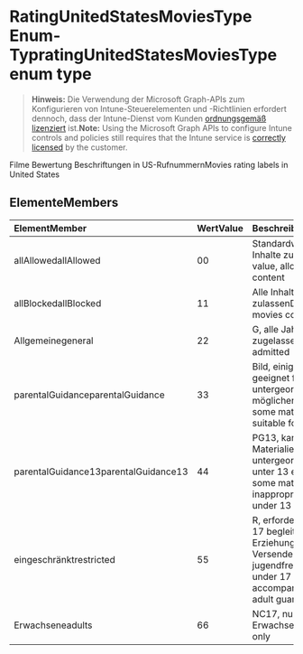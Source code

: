# <a name="ratingunitedstatesmoviestype-enum-type"></a><span data-ttu-id="6a89a-101">RatingUnitedStatesMoviesType Enum-Typ</span><span class="sxs-lookup"><span data-stu-id="6a89a-101">ratingUnitedStatesMoviesType enum type</span></span>

> <span data-ttu-id="6a89a-102">**Hinweis:** Die Verwendung der Microsoft Graph-APIs zum Konfigurieren von Intune-Steuerelementen und -Richtlinien erfordert dennoch, dass der Intune-Dienst vom Kunden [ordnungsgemäß lizenziert](https://go.microsoft.com/fwlink/?linkid=839381) ist.</span><span class="sxs-lookup"><span data-stu-id="6a89a-102">**Note:** Using the Microsoft Graph APIs to configure Intune controls and policies still requires that the Intune service is [correctly licensed](https://go.microsoft.com/fwlink/?linkid=839381) by the customer.</span></span>

<span data-ttu-id="6a89a-103">Filme Bewertung Beschriftungen in US-Rufnummern</span><span class="sxs-lookup"><span data-stu-id="6a89a-103">Movies rating labels in United States</span></span>
## <a name="members"></a><span data-ttu-id="6a89a-104">Elemente</span><span class="sxs-lookup"><span data-stu-id="6a89a-104">Members</span></span>
|<span data-ttu-id="6a89a-105">Element</span><span class="sxs-lookup"><span data-stu-id="6a89a-105">Member</span></span>|<span data-ttu-id="6a89a-106">Wert</span><span class="sxs-lookup"><span data-stu-id="6a89a-106">Value</span></span>|<span data-ttu-id="6a89a-107">Beschreibung</span><span class="sxs-lookup"><span data-stu-id="6a89a-107">Description</span></span>|
|:---|:---|:---|
|<span data-ttu-id="6a89a-108">allAllowed</span><span class="sxs-lookup"><span data-stu-id="6a89a-108">allAllowed</span></span>|<span data-ttu-id="6a89a-109">0</span><span class="sxs-lookup"><span data-stu-id="6a89a-109">0</span></span>|<span data-ttu-id="6a89a-110">Standardwert, alle Filme Inhalte zulassen</span><span class="sxs-lookup"><span data-stu-id="6a89a-110">Default value, allow all movies content</span></span>|
|<span data-ttu-id="6a89a-111">allBlocked</span><span class="sxs-lookup"><span data-stu-id="6a89a-111">allBlocked</span></span>|<span data-ttu-id="6a89a-112">1</span><span class="sxs-lookup"><span data-stu-id="6a89a-112">1</span></span>|<span data-ttu-id="6a89a-113">Alle Inhalte Filme nicht zulassen</span><span class="sxs-lookup"><span data-stu-id="6a89a-113">Do not allow any movies content</span></span>|
|<span data-ttu-id="6a89a-114">Allgemeine</span><span class="sxs-lookup"><span data-stu-id="6a89a-114">general</span></span>|<span data-ttu-id="6a89a-115">2</span><span class="sxs-lookup"><span data-stu-id="6a89a-115">2</span></span>|<span data-ttu-id="6a89a-116">G, alle Jahren zugelassen</span><span class="sxs-lookup"><span data-stu-id="6a89a-116">G, all ages admitted</span></span>|
|<span data-ttu-id="6a89a-117">parentalGuidance</span><span class="sxs-lookup"><span data-stu-id="6a89a-117">parentalGuidance</span></span>|<span data-ttu-id="6a89a-118">3</span><span class="sxs-lookup"><span data-stu-id="6a89a-118">3</span></span>|<span data-ttu-id="6a89a-119">Bild, einige Material geeignet für untergeordnete Elemente möglicherweise nicht</span><span class="sxs-lookup"><span data-stu-id="6a89a-119">PG, some material may not be suitable for children</span></span>|
|<span data-ttu-id="6a89a-120">parentalGuidance13</span><span class="sxs-lookup"><span data-stu-id="6a89a-120">parentalGuidance13</span></span>|<span data-ttu-id="6a89a-121">4</span><span class="sxs-lookup"><span data-stu-id="6a89a-121">4</span></span>|<span data-ttu-id="6a89a-122">PG13, kann einige Materialien für untergeordnete Elemente unter 13 eventuell</span><span class="sxs-lookup"><span data-stu-id="6a89a-122">PG13, some material may be inappropriate for children under 13</span></span>|
|<span data-ttu-id="6a89a-123">eingeschränkt</span><span class="sxs-lookup"><span data-stu-id="6a89a-123">restricted</span></span>|<span data-ttu-id="6a89a-124">5</span><span class="sxs-lookup"><span data-stu-id="6a89a-124">5</span></span>|<span data-ttu-id="6a89a-125">R, erfordern Viewer unter 17 begleitenden Erziehungsberechtigte Versender nicht jugendfreier</span><span class="sxs-lookup"><span data-stu-id="6a89a-125">R, viewers under 17 require accompanying parent or adult guardian</span></span>|
|<span data-ttu-id="6a89a-126">Erwachsene</span><span class="sxs-lookup"><span data-stu-id="6a89a-126">adults</span></span>|<span data-ttu-id="6a89a-127">6</span><span class="sxs-lookup"><span data-stu-id="6a89a-127">6</span></span>|<span data-ttu-id="6a89a-128">NC17, nur Erwachsene</span><span class="sxs-lookup"><span data-stu-id="6a89a-128">NC17, adults only</span></span>|



